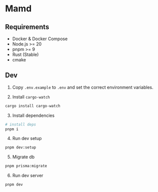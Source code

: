 # Mamd

## Requirements

- Docker & Docker Compose
- Node.js >= 20
- pnpm >= 9
- Rust (Stable)
- cmake

## Dev

1. Copy `.env.example` to `.env` and set the correct environment variables.

2. Install `cargo-watch`

```sh
cargo install cargo-watch
```

3. Install dependencies

```sh
# install deps
pnpm i
```

4. Run dev setup

```sh
pnpm dev:setup
```

5. Migrate db

```sh
pnpm prisma:migrate
```

6. Run dev server

```sh
pnpm dev
```
